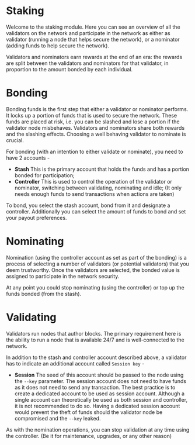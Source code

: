 # Staking

Welcome to the staking module. Here you can see an overview of all the validators on the network and participate in the network as either as validator (running a node that helps secure the network), or a nominator (adding funds to help secure the network).

Validators and nominators earn rewards at the end of an era: the rewards are split between the validators and nominators for that validator, in proportion to the amount bonded by each individual.

# Bonding

Bonding funds is the first step that either a validator or nominator performs. It locks up a portion of funds that is used to secure the network. These funds are placed at risk, i.e. you can be slashed and lose a portion if the validator node misbehaves. Validators and nominators share both rewards and the slashing effects. Choosing a well behaving validator to nominate is crucial.

For bonding (with an intention to either validate or nominate), you need to have 2 accounts -

- **Stash** This is the primary account that holds the funds and has a portion bonded for participation;
- **Controller** This is used to control the operation of the validator or nominator, switching between validating, nominating and idle; (It only needs enough funds to send transactions when actions are taken)

To bond, you select the stash account, bond from it and designate a controller. Additionally you can select the amount of funds to bond and set your payout preferences.

# Nominating

Nomination (using the controller account as set as part of the bonding) is a process of selecting a number of validators (or potential validators) that you deem trustworthy. Once the validators are selected, the bonded value is assigned to participate in the network security.

At any point you could stop nominating (using the controller) or top up the funds bonded (from the stash).

# Validating

Validators run nodes that author blocks. The primary requirement here is the ability to run a node that is available 24/7 and is well-connected to the network.

In addition to the stash and controller account described above, a validator has to indicate an additional account called `Session key` -

- **Session** The seed of this account should be passed to the node using the `--key` parameter. The session account does not need to have funds as it does not need to send any transaction. The best practice is to create a dedicated account to be used as session account. Although a single account can theoretically be used as both session and controller, it is not recommended to do so. Having a dedicated session account would prevent the theft of funds should the validator node be compromised and the `--key` leaked.

As with the nomination operations, you can stop validation at any time using the controller. (Be it for maintenance, upgrades, or any other reason)
